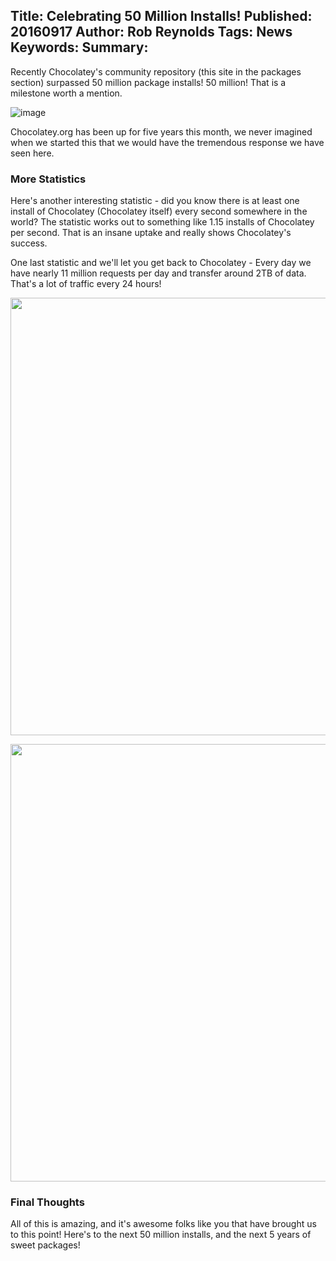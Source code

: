 Title: Celebrating 50 Million Installs!
Published: 20160917
Author: Rob Reynolds
Tags: News
Keywords:
Summary:
---
Recently Chocolatey's community repository (this site in the packages section) surpassed 50 million package installs! 50 million! That is a milestone worth a mention.

![image](https://cloud.githubusercontent.com/assets/63502/18611655/0dd37f66-7d06-11e6-9246-c4d5c12aae90.png)

Chocolatey.org has been up for five years this month, we never imagined when we started this that we would have the tremendous response we have seen here.  

### More Statistics

Here's another interesting statistic - did you know there is at least one install of Chocolatey (Chocolatey itself) every second somewhere in the world? The statistic works out to something like 1.15 installs of Chocolatey per second. That is an insane uptake and really shows Chocolatey's success. 

One last statistic and we'll let you get back to Chocolatey - Every day we have nearly 11 million requests per day and transfer around 2TB of data. That's a lot of traffic every 24 hours!

<a href="https://cloud.githubusercontent.com/assets/63502/18611664/5bb8f058-7d06-11e6-8b75-422843087fd3.png"><img src="https://cloud.githubusercontent.com/assets/63502/18611664/5bb8f058-7d06-11e6-8b75-422843087fd3.png" width="700" /></a>

<a href="https://cloud.githubusercontent.com/assets/63502/18611671/74393b38-7d06-11e6-9f7f-c2e309fed8c0.png"><img src="https://cloud.githubusercontent.com/assets/63502/18611671/74393b38-7d06-11e6-9f7f-c2e309fed8c0.png" width="700" /></a>


### Final Thoughts
All of this is amazing, and it's awesome folks like you that have brought us to this point! Here's to the next 50 million installs, and the next 5 years of sweet packages! 